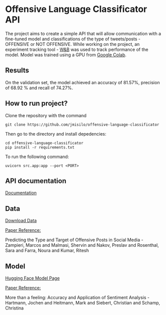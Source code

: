 # Offensive Language Classificator API

The project aims to create a simple API that will allow communication with a fine-tuned model and classifications of the type of tweets/posts - OFFENSIVE or NOT OFFENSIVE. While working on the project, an experiment tracking tool - [W&B](https://wandb.ai/) was used to track performance of the model. Model was trained using a GPU from [Google Colab](https://colab.research.google.com/).

## Results

On the validation set, the model achieved an accuracy of 81.57%, precision of 68.92
% and recall of 74.27%.

## How to run project?

Clone the repository with the command

```
git clone https://github.com/jmisilo/offensive-language-classificator
```

Then go to the directory and install depedencies:

```
cd offensive-language-classificator
pip install -r requirements.txt
```

To run the following command:

```
uvicorn src.app:app --port <PORT>
```

## API documentation

[Documentation]('docs/api_docs.md')

## Data

[Download Data](https://sites.google.com/site/offensevalsharedtask/olid)

[Paper Reference:](https://aclanthology.org/N19-1144.pdf)

Predicting the Type and Target of Offensive Posts in Social Media - Zampieri, Marcos and Malmasi, Shervin and Nakov, Preslav and Rosenthal, Sara and Farra, Noura and Kumar, Ritesh

## Model

[Hugging Face Model Page](https://huggingface.co/siebert/sentiment-roberta-large-english)

[Paper Reference:](https://www.semanticscholar.org/paper/More-than-a-Feeling%3A-Benchmarks-for-Sentiment-Heitmann-Siebert/bfe8c0617ca61496e224380f896c0990fdbf542d)

More than a feeling: Accuracy and Application of Sentiment Analysis - Hartmann, Jochen and Heitmann, Mark and Siebert, Christian and Schamp, Christina